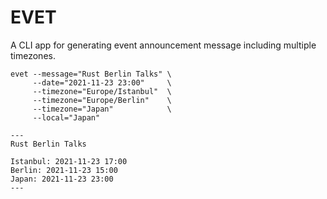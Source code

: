 # EVET

A CLI app for generating event announcement message including multiple
timezones.

    evet --message="Rust Berlin Talks" \
         --date="2021-11-23 23:00"     \
         --timezone="Europe/Istanbul"  \
         --timezone="Europe/Berlin"    \
         --timezone="Japan"            \
         --local="Japan"

    ---
    Rust Berlin Talks

    Istanbul: 2021-11-23 17:00
    Berlin: 2021-11-23 15:00
    Japan: 2021-11-23 23:00
    ---
